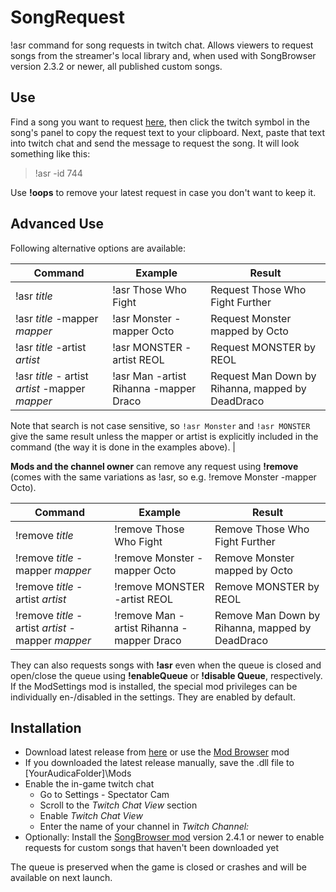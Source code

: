 # SongRequest
!asr command for song requests in twitch chat.
Allows viewers to request songs from the streamer's local library and, when used with SongBrowser version 2.3.2 or newer, all published custom songs.

## Use
Find a song you want to request [here](https://maudica.com/), then click the twitch symbol in the song's panel to copy the request text to your clipboard. Next, paste that text into twitch chat and send the message to request the song. It will look something like this:
> !asr -id 744

Use **!oops** to remove your latest request in case you don't want to keep it.

## Advanced Use
Following alternative options are available:

| Command                                       | Example                              | Result                                          |
|-----------------------------------------------|--------------------------------------|-------------------------------------------------|
|!asr *title*                                   |!asr Those Who Fight                  | Request Those Who Fight Further                 | 
|!asr *title* -mapper *mapper*                  |!asr Monster -mapper Octo             | Request Monster mapped by Octo                  |
|!asr *title* -artist *artist*                  |!asr MONSTER -artist REOL             | Request MONSTER by REOL                         |
|!asr *title* - artist *artist* -mapper *mapper*|!asr Man -artist Rihanna -mapper Draco| Request Man Down by Rihanna, mapped by DeadDraco|

Note that search is not case sensitive, so `!asr Monster` and `!asr MONSTER` give the same result unless the mapper or artist is explicitly included in the command (the way it is done in the examples above).                      | 

**Mods and the channel owner** can remove any request using **!remove** (comes with the same variations as !asr, so e.g. !remove Monster -mapper Octo).

| Command                                          | Example                                 | Result                                          |
|--------------------------------------------------|-----------------------------------------|-------------------------------------------------|
|!remove *title*                                   |!remove Those Who Fight                  | Remove Those Who Fight Further                  | 
|!remove *title* -mapper *mapper*                  |!remove Monster -mapper Octo             | Remove Monster mapped by Octo                   |
|!remove *title* -artist *artist*                  |!remove MONSTER -artist REOL             | Remove MONSTER by REOL                          |
|!remove *title* -artist *artist* -mapper *mapper* |!remove Man -artist Rihanna -mapper Draco| Remove Man Down by Rihanna, mapped by DeadDraco |

They can also requests songs with **!asr** even when the queue is closed and open/close the queue using **!enableQueue** or **!disable Queue**, respectively.
If the ModSettings mod is installed, the special mod privileges can be individually en-/disabled in the settings. They are enabled by default.

## Installation
* Download latest release from [here](https://github.com/Silzoid/SongRequest/releases/latest) or use the [Mod Browser](https://github.com/Contiinuum/ModBrowser/releases/latest) mod
* If you downloaded the latest release manually, save the .dll file to [YourAudicaFolder]\Mods
* Enable the in-game twitch chat
  * Go to Settings - Spectator Cam
  * Scroll to the *Twitch Chat View* section
  * Enable *Twitch Chat View*
  * Enter the name of your channel in *Twitch Channel:*
* Optionally: Install the [SongBrowser mod](https://github.com/Silzoid/SongBrowser/releases/latest) version 2.4.1 or newer to enable requests for custom songs that haven't been downloaded yet

The queue is preserved when the game is closed or crashes and will be available on next launch.